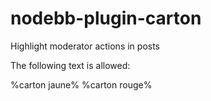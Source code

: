 # nodebb-plugin-carton
Highlight moderator actions in posts

The following text is allowed:

%carton jaune%
%carton rouge%
